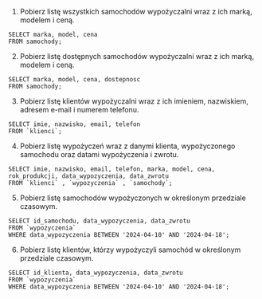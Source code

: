 1. Pobierz listę wszystkich samochodów wypożyczalni wraz z ich marką, modelem i ceną.
```
SELECT marka, model, cena
FROM samochody;
```
2. Pobierz listę dostępnych samochodów wypożyczalni wraz z ich marką, modelem i ceną.
```
SELECT marka, model, cena, dostepnosc
FROM samochody;
```
3. Pobierz listę klientów wypożyczalni wraz z ich imieniem, nazwiskiem, adresem e-mail i numerem telefonu.
```
SELECT imie, nazwisko, email, telefon
FROM `klienci`;
```
4. Pobierz listę wypożyczeń wraz z danymi klienta, wypożyczonego samochodu oraz datami wypożyczenia i zwrotu.
```
SELECT imie, nazwisko, email, telefon, marka, model, cena, rok_produkcji, data_wypozyczenia, data_zwrotu
FROM `klienci` , `wypozyczenia` , `samochody`;
```
5. Pobierz listę samochodów wypożyczonych w określonym przedziale czasowym.
```
SELECT id_samochodu, data_wypozyczenia, data_zwrotu
FROM `wypozyczenia`
WHERE data_wypozyczenia BETWEEN '2024-04-10' AND '2024-04-18';
```
6. Pobierz listę klientów, którzy wypożyczyli samochód w określonym przedziale czasowym.
```
SELECT id_klienta, data_wypozyczenia, data_zwrotu
FROM `wypozyczenia`
WHERE data_wypozyczenia BETWEEN '2024-04-10' AND '2024-04-18';
```
